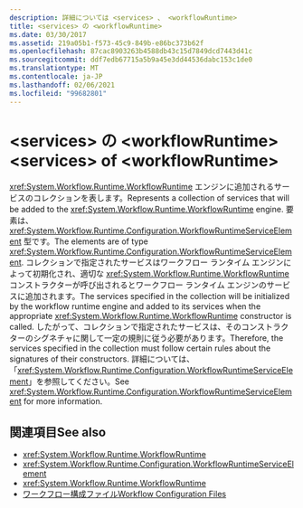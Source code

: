 ```yaml
---
description: 詳細については <services> 、 <workflowRuntime>
title: <services> の <workflowRuntime>
ms.date: 03/30/2017
ms.assetid: 219a05b1-f573-45c9-849b-e86bc373b62f
ms.openlocfilehash: 87cac8903263b4588db43c15d7849dcd7443d41c
ms.sourcegitcommit: ddf7edb67715a5b9a45e3dd44536dabc153c1de0
ms.translationtype: MT
ms.contentlocale: ja-JP
ms.lasthandoff: 02/06/2021
ms.locfileid: "99682801"
---
```

# <a name="services-of-workflowruntime"></a><span data-ttu-id="cea04-103">\<services> の \<workflowRuntime></span><span class="sxs-lookup"><span data-stu-id="cea04-103">\<services> of \<workflowRuntime></span></span>

<span data-ttu-id="cea04-104"><xref:System.Workflow.Runtime.WorkflowRuntime> エンジンに追加されるサービスのコレクションを表します。</span><span class="sxs-lookup"><span data-stu-id="cea04-104">Represents a collection of services that will be added to the <xref:System.Workflow.Runtime.WorkflowRuntime> engine.</span></span> <span data-ttu-id="cea04-105">要素は、<xref:System.Workflow.Runtime.Configuration.WorkflowRuntimeServiceElement> 型です。</span><span class="sxs-lookup"><span data-stu-id="cea04-105">The elements are of type <xref:System.Workflow.Runtime.Configuration.WorkflowRuntimeServiceElement>.</span></span>  <span data-ttu-id="cea04-106">コレクションで指定されたサービスはワークフロー ランタイム エンジンによって初期化され、適切な <xref:System.Workflow.Runtime.WorkflowRuntime> コンストラクターが呼び出されるとワークフロー ランタイム エンジンのサービスに追加されます。</span><span class="sxs-lookup"><span data-stu-id="cea04-106">The services specified in the collection will be initialized by the workflow runtime engine and added to its services when the appropriate <xref:System.Workflow.Runtime.WorkflowRuntime> constructor is called.</span></span> <span data-ttu-id="cea04-107">したがって、コレクションで指定されたサービスは、そのコンストラクターのシグネチャに関して一定の規則に従う必要があります。</span><span class="sxs-lookup"><span data-stu-id="cea04-107">Therefore, the services specified in the collection must follow certain rules about the signatures of their constructors.</span></span> <span data-ttu-id="cea04-108">詳細については、「<xref:System.Workflow.Runtime.Configuration.WorkflowRuntimeServiceElement>」を参照してください。</span><span class="sxs-lookup"><span data-stu-id="cea04-108">See <xref:System.Workflow.Runtime.Configuration.WorkflowRuntimeServiceElement> for more information.</span></span>  
  
## <a name="see-also"></a><span data-ttu-id="cea04-109">関連項目</span><span class="sxs-lookup"><span data-stu-id="cea04-109">See also</span></span>

- <xref:System.Workflow.Runtime.WorkflowRuntime>
- <xref:System.Workflow.Runtime.Configuration.WorkflowRuntimeServiceElement>
- <xref:System.Workflow.Runtime.WorkflowRuntime>
- <span data-ttu-id="cea04-110">[ワークフロー構成ファイル](/previous-versions/dotnet/netframework-3.5/ms732240(v=vs.90))</span><span class="sxs-lookup"><span data-stu-id="cea04-110">[Workflow Configuration Files](/previous-versions/dotnet/netframework-3.5/ms732240(v=vs.90))</span></span>
